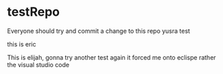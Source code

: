 # testRepo
Everyone should try and commit a change to this repo
yusra test 

this is eric

This is elijah, gonna try another test again it forced me onto eclispe rather the visual studio code 